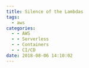 ```yaml
---
title: Silence of the Lambdas
tags:
  - aws
categories:
  - - AWS
  - - Serverless
  - - Containers
  - - CI/CD
date: 2018-08-06 14:10:02
---
```


